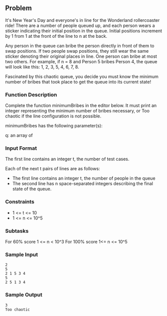 ## Problem

It's New Year's Day and everyone's in line for the Wonderland rollercoaster ride! There are a number of people queued up, and each person wears a sticker indicating their initial position in the queue. Initial positions increment by 1 from 1 at the front of the line to n at the back.

Any person in the queue can bribe the person directly in front of them to swap positions. If two people swap positions, they still wear the same sticker denoting their original places in line. One person can bribe at most two others. For example, if n = 8 and Person 5 bribes Person 4, the queue will look like this: 1, 2, 3, 5, 4, 6, 7, 8.

Fascinated by this chaotic queue, you decide you must know the minimum number of bribes that took place to get the queue into its current state!

### Function Description

Complete the function minimumBribes in the editor below. It must print an integer representing the minimum number of bribes necessary, or Too chaotic if the line configuration is not possible.

minimumBribes has the following parameter(s):

q: an array of

### Input Format

The first line contains an integer t, the number of test cases.

Each of the next t pairs of lines are as follows:

* The first line contains an integer t, the number of people in the queue
* The second line has n space-separated integers describing the final state of the queue.

### Constraints

* 1 <= t <= 10
* 1 <= n <= 10^5

### Subtasks

For 60% score 1 <= n < 10^3
For 100% score 1<= n <= 10^5

### Sample Input

```
2
5
2 1 5 3 4
5
2 5 1 3 4
```

### Sample Output

```
3
Too chaotic
```